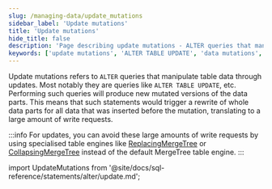 ```yaml
---
slug: /managing-data/update_mutations
sidebar_label: 'Update mutations'
title: 'Update mutations'
hide_title: false
description: 'Page describing update mutations - ALTER queries that manipulate table data through updates'
keywords: ['update mutations', 'ALTER TABLE UPDATE', 'data mutations', 'data parts rewrite', 'ReplacingMergeTree']
---
```


Update mutations refers to `ALTER` queries that manipulate table data through updates. Most notably they are queries like `ALTER TABLE UPDATE`, etc. Performing such queries will produce new mutated versions of the data parts. This means that such statements would trigger a rewrite of whole data parts for all data that was inserted before the mutation, translating to a large amount of write requests.

:::info
For updates, you can avoid these large amounts of write requests by using specialised table engines like [ReplacingMergeTree](/guides/replacing-merge-tree) or [CollapsingMergeTree](/engines/table-engines/mergetree-family/collapsingmergetree) instead of the default MergeTree table engine.
:::

import UpdateMutations from '@site/docs/sql-reference/statements/alter/update.md';

<UpdateMutations/>
